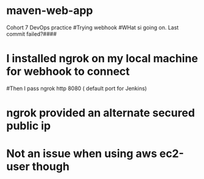 # maven-web-app
Cohort 7 DevOps practice
#Trying webhook
#WHat si going on. Last commit failed?####
#
# I installed ngrok on my local machine for webhook to connect
#Then I pass ngrok http 8080 ( default port for Jenkins)
# ngrok provided an alternate secured public ip
# Not an issue when using aws ec2-user though
